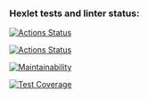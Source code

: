 ### Hexlet tests and linter status:
[![Actions Status](https://github.com/SvetlanaAkaemova/python-project-51/workflows/hexlet-check/badge.svg)](https://github.com/SvetlanaAkaemova/python-project-51/actions)

[![Actions Status](https://github.com/SvetlanaAkaemova/python-project-51/workflows/my-check/badge.svg)](https://github.com/SvetlanaAkaemova/python-project-51/actions)

[![Maintainability](https://api.codeclimate.com/v1/badges/cb410e744181e872cb98/maintainability)](https://codeclimate.com/github/SvetlanaAkaemova/python-project-51/maintainability)

[![Test Coverage](https://api.codeclimate.com/v1/badges/cb410e744181e872cb98/test_coverage)](https://codeclimate.com/github/SvetlanaAkaemova/python-project-51/test_coverage)
